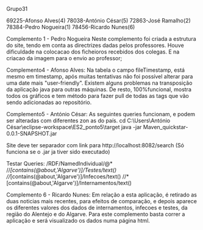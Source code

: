 Grupo31

69225-Afonso Alves(4) 
78038-António César(5)
72863-José Ramalho(2) 
78384-Pedro Nogueira(1) 
78456-Ricardo Nunes(6)

Complemento 1 - Pedro Nogueira
Neste complemento foi criada a estrutura do site, tendo em conta as directrizes dadas pelos professores. Houve dificuldade na colocacao dos ficheioros recebidos dos colegas. E na criacao da imagem para o envio ao professor;



Complemento4 - Afonso Alves:
Na tabela o campo fileTimestamp, está mesmo em timestamp, após muitas tentativas não foi possível alterar para uma date mais "user-friendly". Existem alguns problemas na transposição da aplicação java para outras máquinas. De resto, 100%funcional, mostra todos os gráficos e tem método para fazer pull de todas as tags que vão sendo adicionadas ao repositório.


Complemento5 - António César:
As seguintes queries funcionam, e podem ser alteradas com diferentes zon as do país.
cd C:\Users\António César\eclipse-workspace\ES2_ponto5\target
java -jar Maven_quickstar-0.0.1-SNAPSHOT.jar

Site deve ter separador com link para http://localhost:8082/search (Só funciona se o .jar ja tiver sido executado)

Testar Queries:
/RDF/NamedIndividual/@*
//*[contains(@about,'Algarve')]/Testes/text()
//*[contains(@about,'Algarve')]/Infecoes/text()
//*[contains(@about,'Algarve')]/Internamentos/text()

Complemento 6 - Ricardo Nunes:
Em relação a esta aplicação, é retirado as duas noticias mais recentes, para efeitos de comparação, e depois aparece os diferentes valores dos dados de internamentos, infecoes e testes, da região do Alentejo e do Algarve. Para este complemento basta correr a aplicação e será visualizado os dados numa página html.

